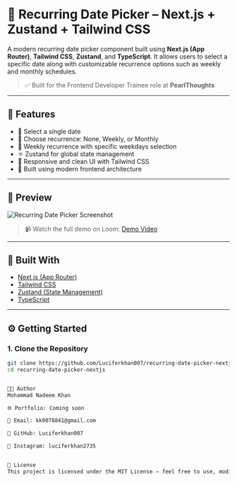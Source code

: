 # 📅 Recurring Date Picker – Next.js + Zustand + Tailwind CSS

A modern recurring date picker component built using **Next.js (App Router)**, **Tailwind CSS**, **Zustand**, and **TypeScript**. It allows users to select a specific date along with customizable recurrence options such as weekly and monthly schedules.

> ✅ Built for the Frontend Developer Trainee role at **PearlThoughts**

---

## 🚀 Features

- 📆 Select a single date
- 🔁 Choose recurrence: None, Weekly, or Monthly
- 📅 Weekly recurrence with specific weekdays selection
- ⚛️ Zustand for global state management
- 🎨 Responsive and clean UI with Tailwind CSS
- 🧠 Built using modern frontend architecture

---

## 📸 Preview

![Recurring Date Picker Screenshot](./screenshot.png)

> 📹 Watch the full demo on Loom: [Demo Video](https://www.loom.com/share/your-loom-video-link-here)

---

## 🧱 Built With

- [Next.js (App Router)](https://nextjs.org/)
- [Tailwind CSS](https://tailwindcss.com/)
- [Zustand (State Management)](https://zustand-demo.pmnd.rs/)
- [TypeScript](https://www.typescriptlang.org/)

---

## ⚙️ Getting Started

### 1. Clone the Repository

```bash
git clone https://github.com/Luciferkhan007/recurring-date-picker-nextjs.git
cd recurring-date-picker-nextjs


🧑‍💻 Author
Mohammad Nadeem Khan

🌐 Portfolio: Coming soon

📧 Email: kk0078841@gmail.com

🐙 GitHub: Luciferkhan007

📱 Instagram: luciferkhan2735


📄 License
This project is licensed under the MIT License – feel free to use, modify, and share.